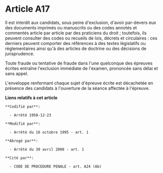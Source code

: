 # Article A17

Il est interdit aux candidats, sous peine d'exclusion, d'avoir par-devers eux des documents imprimés ou manuscrits ou des
codes annotés et commentés article par article par des praticiens du droit ; toutefois, ils peuvent consulter des codes ou
recueils de lois, décrets et circulaires : ces derniers peuvent comporter des références à des textes législatifs ou
réglementaires ainsi qu'à des articles de doctrine ou des décisions de jurisprudence.

Toute fraude ou tentative de fraude dans l'une quelconque des épreuves écrites entraîne l'exclusion immédiate de l'examen,
prononcée sans délai et sans appel.

L'enveloppe renfermant chaque sujet d'épreuve écrite est décachetée en présence des candidats à l'ouverture de la séance
affectée à l'épreuve.

**Liens relatifs à cet article**

	**Codifié par**:

	  - Arrêté 1958-12-23

	**Modifié par**:

	  - Arrêté du 16 octobre 1995 - art. 1

	**Abrogé par**:

	  - Arrêté du 30 avril 2008 - art. 1

	**Cité par**:

	  - CODE DE PROCEDURE PENALE - art. A24 (Ab)
